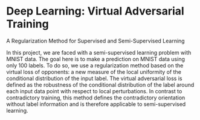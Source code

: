 # Deep Learning: Virtual Adversarial Training

A Regularization Method for Supervised and Semi-Supervised Learning

In this project, we are faced with a semi-supervised learning problem with MNIST data. The goal here is to make a prediction on MNIST data using only 100 labels. To do so, we use a regularization method based on the virtual loss of opponents: a new measure of the local uniformity of the conditional distribution of the input label. The virtual adversarial loss is defined as the robustness of the conditional distribution of the label around each input data point with respect to local perturbations. In contrast to contradictory training, this method defines the contradictory orientation without label information and is therefore applicable to semi-supervised learning.

